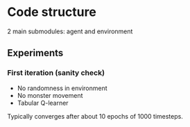 # Code structure

2 main submodules: agent and environment



## Experiments

### First iteration (sanity check)
- No randomness in environment 
- No monster movement
- Tabular Q-learner

Typically converges after about 10 epochs of 1000 timesteps.